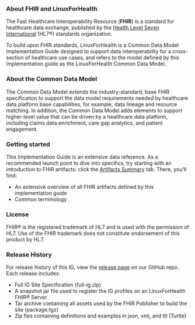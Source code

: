 ### About FHIR and LinuxForHealth

The Fast Healthcare Interoperability Resource (**FHIR**) is a standard for healthcare data exchange, published by the [Health Level Seven International](http://www.hl7.org/) (HL7®) standards organization. 

To build upon FHIR standards, LinuxForHealth is a Common Data Model Implementation Guide designed to support data interoperability for a cross-section of healthcare use cases, and refers to the model defined by this implementation guide as the LinuxForHealth Common Data Model. 


### About the Common Data Model

The Common Data Model extends the industry-standard, base FHIR specification to support the data model requirements needed by healthcare data platform base capabilities, for example, data lineage and resource matching. In addition, the Common Data Model adds elements to support higher-level value that can be driven by a healthcare data platform, including claims data enrichment, care gap analytics, and patient engagement.


### Getting started

This Implementation Guide is an extensive data reference. As a recommended launch point to dive into specifics, try starting with an introduction to FHIR artifacts: click the [Artifacts Summary](./artifacts.html) tab. There, you’ll find: 

-	An extensive overview of all FHIR artifacts defined by this implementation guide
-	Common terminology

### License

FHIR® is the registered trademark of HL7 and is used with the permission of HL7. Use of the FHIR trademark does not constitute endorsement of this product by HL7.

### Release History

For release history of this IG, view the [release page](https://github.com/LinuxForHealth/alvearie-fhir-ig/releases) on our GitHub repo. Each release includes:

- Full IG Site Specification (full-ig.zip)
- A snapshot jar file used to register the IG profiles on an LinuxForHealth FHIR® Server
- Tar archive containing all assets used by the FHIR Publisher to build the site (package.tgz)
- Zip fies containing definitions and examples in json, xml, and ttl (Turtle)